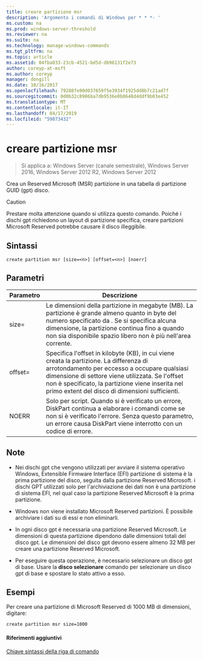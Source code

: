 ```yaml
---
title: creare partizione msr
description: 'Argomento i comandi di Windows per * * *- '
ms.custom: na
ms.prod: windows-server-threshold
ms.reviewer: na
ms.suite: na
ms.technology: manage-windows-commands
ms.tgt_pltfrm: na
ms.topic: article
ms.assetid: 04fba033-23cb-4521-bd5d-db96131f2e73
author: coreyp-at-msft
ms.author: coreyp
manager: dongill
ms.date: 10/16/2017
ms.openlocfilehash: 79288fe90d037659f5e3934f1925dd8b7c21ad7f
ms.sourcegitcommit: 0d0b32c8986ba7db9536e0b8648d4ddf9b03e452
ms.translationtype: MT
ms.contentlocale: it-IT
ms.lasthandoff: 04/17/2019
ms.locfileid: "59873432"
---
```

# <a name="create-partition-msr"></a>creare partizione msr

>Si applica a: Windows Server (canale semestrale), Windows Server 2016, Windows Server 2012 R2, Windows Server 2012

Crea un Reserved Microsoft \(MSR\) partizione in una tabella di partizione GUID \(gpt\) disco.  
  
> [!CAUTION]  
> Prestare molta attenzione quando si utilizza questo comando. Poiché i dischi gpt richiedono un layout di partizione specifica, creare partizioni Microsoft Reserved potrebbe causare il disco illeggibile.  
  
  
  
## <a name="syntax"></a>Sintassi  
  
```  
create partition msr [size=<n>] [offset=<n>] [noerr]  
```  
  
## <a name="parameters"></a>Parametri  
  
|Parametro|Descrizione|  
|-------|--------|  
|size\=<n>|Le dimensioni della partizione in megabyte \(MB\). La partizione è grande almeno quanto in byte del numero specificato da <n>. Se si specifica alcuna dimensione, la partizione continua fino a quando non sia disponibile spazio libero non è più nell'area corrente.|  
|offset\=<n>|Specifica l'offset in kilobyte \(KB\), in cui viene creata la partizione. La differenza di arrotondamento per eccesso a occupare qualsiasi dimensione di settore viene utilizzata. Se l'offset non è specificato, la partizione viene inserita nel primo extent del disco di dimensioni sufficienti.|  
|NOERR|Solo per script. Quando si è verificato un errore, DiskPart continua a elaborare i comandi come se non si è verificato l'errore. Senza questo parametro, un errore causa DiskPart viene interrotto con un codice di errore.|  
  
## <a name="remarks"></a>Note  
  
-   Nei dischi gpt che vengono utilizzati per avviare il sistema operativo Windows, Extensible Firmware Interface \(EFI\) partizione di sistema è la prima partizione del disco, seguita dalla partizione Reserved Microsoft. i dischi GPT utilizzati solo per l'archiviazione dei dati non è una partizione di sistema EFI, nel qual caso la partizione Reserved Microsoft è la prima partizione.  
  
-   Windows non viene installato Microsoft Reserved partizioni. È possibile archiviare i dati su di essi e non eliminarli.  
  
-   In ogni disco gpt è necessaria una partizione Reserved Microsoft. Le dimensioni di questa partizione dipendono dalle dimensioni totali del disco gpt. Le dimensioni del disco gpt devono essere almeno 32 MB per creare una partizione Reserved Microsoft.  
  
-   Per eseguire questa operazione, è necessario selezionare un disco gpt di base. Usare la **disco selezionare** comando per selezionare un disco gpt di base e spostare lo stato attivo a esso.  
  
## <a name="BKMK_examples"></a>Esempi  
Per creare una partizione di Microsoft Reserved di 1000 MB di dimensioni, digitare:  
  
```  
create partition msr size=1000  
```  
  
#### <a name="additional-references"></a>Riferimenti aggiuntivi  
[Chiave sintassi della riga di comando](command-line-syntax-key.md)  
  

  

